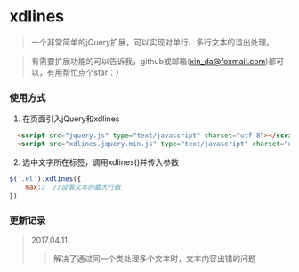 
# xdlines
> 一个非常简单的jQuery扩展，可以实现对单行、多行文本的溢出处理。     

> 有需要扩展功能的可以告诉我，github或邮箱(xin_da@foxmail.com)都可以，有用帮忙点个star：）


### 使用方式  

1. 在页面引入jQuery和xdlines
```html
  <script src="jquery.js" type="text/javascript" charset="utf-8"></script>
  <script src="xdlines.jquery.min.js" type="text/javascript" charset="utf-8"></script>
````

2. 选中文字所在标签，调用xdlines()并传入参数
```javascript
$('.el').xdlines({
    max:3  //设置文本的最大行数
})
```

### 更新记录

> 2017.04.11
>> 解决了通过同一个类处理多个文本时，文本内容出错的问题
